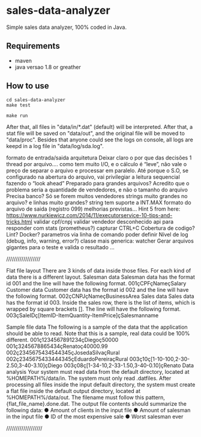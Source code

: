# sales-data-analyzer

Simple sales data analyzer, 100% coded in Java.

## Requirements

* maven
* java versao 1.8 or greather

## How to use

```git clone XXX
cd sales-data-analyzer
make test

make run
```

After that, all files in "data/in/*.dat" (default) will be interpreted. After that, a stat file will be saved on "data/out", and the original file will be moved to "data/proc". Besides that anyone could see the logs on console, all logs are keepd in a log file in "data/log/sda.log".






formato de entrada/saida
arquitetura
Deixar claro o por que das decisões
1 thread por arquivo…. como tem muito I/O, e o cálculo é “leve”, não vale o preço de separar o arquivo e processar em paralelo. Até porque o S.O, se configurado na abertura do arquivo, vai privilegiar a leitura sequencial fazendo o “look ahead”
Preparado para grandes arquivos?
Acredito que o problema seria a quantidade de vendedores, e não o tamanho do arquivo
Precisa banco? Só se forem muitos vendedores
strings muito grandes no arquivo? e linhas muito grandes?
string tem suporte a INT.MAX
formato do arquivo de saida (registro 099)
melhorias previstas…
Hint 5 from here: https://www.nurkiewicz.com/2014/11/executorservice-10-tips-and-tricks.html
validar cpf/cnpj
validar vendedor desconhecido
api para responder com stats (prometheus?)
capturar CTRL+C
Cobertura de codigo? Lint?
Docker?
parametros via linha de comando
poder definir Nível de log (debug, info, warning, error?)
classe mais generica: watcher
Gerar arquivos gigantes para o teste e valida o resultado
…

//////////////////

Flat file layout
There are 3 kinds of data inside those files. For each kind of data there is a different layout.
Salesman data
Salesman data has the format id 001 and the line will have the following format.
001çCPFçNameçSalary
Customer data
Customer data has the format id 002 and the line will have the following format.
002çCNPJçNameçBusinessArea
Sales data
Sales data has the format id 003. Inside the sales row, there is the list of items, which is
wrapped by square brackets []. The line will have the following format.
003çSaleIDç[ItemID-ItemQuantity-ItemPrice]çSalesmanname

Sample file data
The following is a sample of the data that the application should be able to read. Note that this is
a sample, real data could be 100% different.
001ç1234567891234çDiegoç50000
001ç3245678865434çRenatoç40000.99
002ç2345675434544345çJosedaSilvaçRural
002ç2345675433444345çEduardoPereiraçRural
003ç10ç[1-10-100,2-30-2.50,3-40-3.10]çDiego
003ç08ç[1-34-10,2-33-1.50,3-40-0.10]çRenato
Data analysis
Your system must read data from the default directory, located at %HOMEPATH%/data/in. The
system must only read .datfiles.
After processing all files inside the input default directory, the system must create a flat file inside
the default output directory, located at %HOMEPATH%/data/out. The filename must follow this
pattern, {flat_file_name}.done.dat.
The output file contents should summarize the following data:
● Amount of clients in the input file
● Amount of salesman in the input file
● ID of the most expensive sale
● Worst salesman ever



///////////////////


